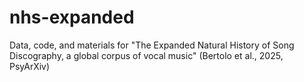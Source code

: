 # nhs-expanded
Data, code, and materials for "The Expanded Natural History of Song Discography, a global corpus of vocal music" (Bertolo et al., 2025, PsyArXiv)

